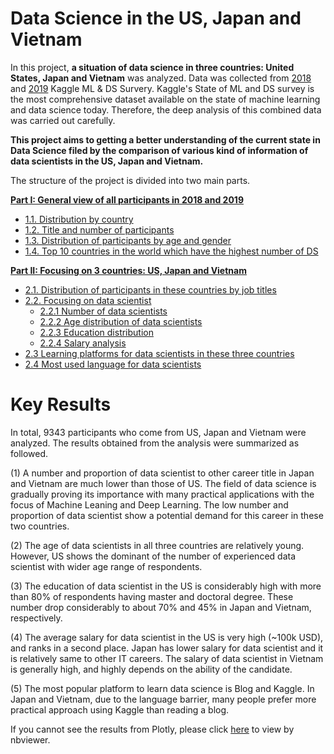 # Data Science in the US, Japan and Vietnam

In this project, **a situation of data science in three countries: United States, Japan and Vietnam** was analyzed. Data was collected from [2018](https://www.kaggle.com/kaggle/kaggle-survey-2018) and [2019](https://www.kaggle.com/c/kaggle-survey-2019) Kaggle ML & DS Survery. Kaggle's State of ML and DS survey is the most comprehensive dataset available on the state of machine learning and data science today. Therefore, the deep analysis of this combined data was carried out carefully.

**This project aims to getting a better understanding of the current state in Data Science filed by the comparison of various kind of information of data scientists in the US, Japan and Vietnam.**

The structure of the project is divided into two main parts.

[**Part I: General view of all participants in 2018 and 2019**](#p1)

- [1.1. Distribution by country](#1.1)
- [1.2. Title and number of participants](#1.2)
- [1.3. Distribution of participants by age and gender](#1.3)
- [1.4. Top 10 countries in the world which have the highest number of DS](#1.4)
    
 
[**Part II: Focusing on 3 countries: US, Japan and Vietnam**](#p2)

- [2.1. Distribution of participants in these countries by job titles](#2.1)
- [2.2. Focusing on data scientist](#2.2)
    - [2.2.1 Number of data scientists](#2.2.1)
    - [2.2.2 Age distribution of data scientists](#2.2.2)
    - [2.2.3 Education distribution](#2.2.3)
    - [2.2.4 Salary analysis](#2.2.4)
- [2.3 Learning platforms for data scientists in these three countries](#2.3)
- [2.4 Most used language for data scientists](#2.4)

# Key Results 

In total, 9343 participants who come from US, Japan and Vietnam were analyzed. The results obtained from the analysis were summarized as followed.

(1) A number and proportion of data scientist to other career title in Japan and Vietnam are much lower than those of US. The field of data science is gradually proving its importance with many practical applications with the focus of Machine Leaning and Deep Learning. The low number and proportion of data scientist show a potential demand for this career in these two countries.

(2) The age of data scientists in all three countries are relatively young. However, US shows the dominant of the number of experienced data scientist with wider age range of respondents.

(3) The education of data scientist in the US is considerably high with more than 80% of respondents having master and doctoral degree. These number drop considerably to about 70% and 45% in Japan and Vietnam, respectively.

(4) The average salary for data scientist in the US is very high (~100k USD), and ranks in a second place. Japan has lower salary for data scientist and it is relatively same to other IT careers. The salary of data scientist in Vietnam is generally high, and highly depends on the ability of the candidate.

(5) The most popular platform to learn data science is Blog and Kaggle. In Japan and Vietnam, due to the language barrier, many people prefer more practical approach using Kaggle than reading a blog.

If you cannot see the results from Plotly, please click [here](https://nbviewer.jupyter.org/github/nguyenhads/Predicting-A-Salary-Binary-Classification/blob/main/Predicting-salary-binary-classification-focus-on-preprocessing.ipynb) to view by nbviewer.
